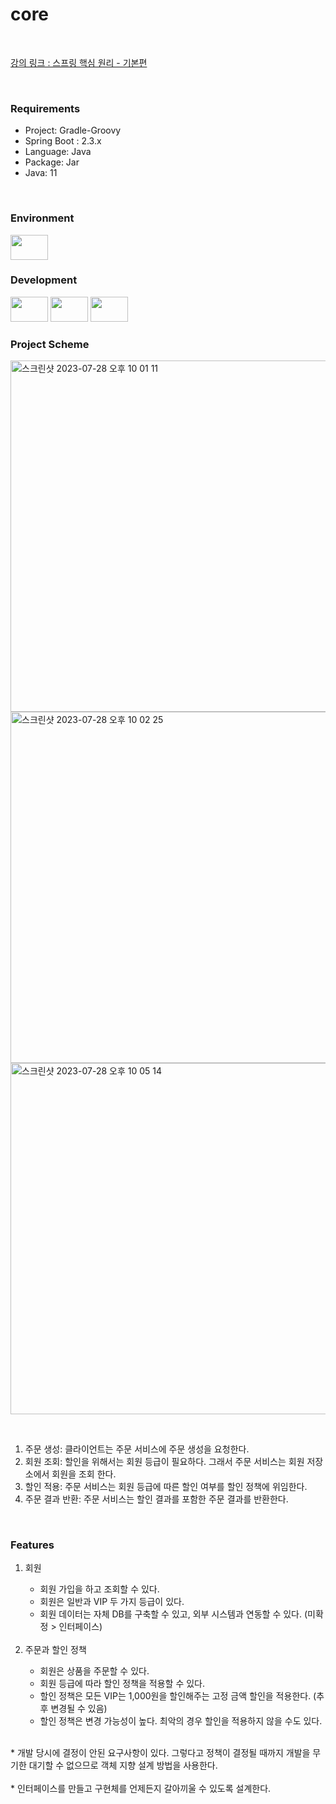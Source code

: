 # core #

<br>

<a href="https://www.inflearn.com/course/%EC%8A%A4%ED%94%84%EB%A7%81-%ED%95%B5%EC%8B%AC-%EC%9B%90%EB%A6%AC-%EA%B8%B0%EB%B3%B8%ED%8E%B8/dashboard">강의 링크 : 스프링 핵심 원리 - 기본편</a>

<br>

### Requirements ### 
<ul>
  <li>Project: Gradle-Groovy</li>
  <li>Spring Boot : 2.3.x</li>
  <li>Language: Java</li>
  <li>Package: Jar</li>
  <li>Java: 11</li>
</ul>
<br>

### Environment ###
<img src="https://github.com/DebbieIsFree/core/assets/83392219/1c39fe69-4307-4909-b4ba-24043572e270" width="60" height="40"/>

### Development ###
<img src="https://github.com/DebbieIsFree/DebbieIsFree/assets/83392219/4fc55c7f-1deb-4c52-99c1-3b961f360a00" width="60" height="40"/>
<img src="https://github.com/DebbieIsFree/DebbieIsFree/assets/83392219/a567dfe3-a522-4666-9222-488b8e8fe8b0" width="60" height="40"/> 
<img src="https://github.com/DebbieIsFree/core/assets/83392219/2c887809-ae22-4eb6-9f39-51e082932876" width="60" height="40"/>


### Project Scheme ###
<img width="562" alt="스크린샷 2023-07-28 오후 10 01 11" src="https://github.com/DebbieIsFree/core/assets/83392219/6a9e53de-ec6e-4101-9829-2e8d7946a771"><br>
<img width="562" alt="스크린샷 2023-07-28 오후 10 02 25" src="https://github.com/DebbieIsFree/core/assets/83392219/952a73f9-a3d1-4f41-9544-5407cf707d85"><br>
<img width="562" alt="스크린샷 2023-07-28 오후 10 05 14" src="https://github.com/DebbieIsFree/core/assets/83392219/0bc17c35-1490-4d7f-86f5-6778c64453ba">



<br>
<ol>
    <li>주문 생성: 클라이언트는 주문 서비스에 주문 생성을 요청한다.</li>
    <li>회원 조회: 할인을 위해서는 회원 등급이 필요하다. 그래서 주문 서비스는 회원 저장소에서 회원을 조회 한다.</li>
    <li>할인 적용: 주문 서비스는 회원 등급에 따른 할인 여부를 할인 정책에 위임한다.</li>
    <li>주문 결과 반환: 주문 서비스는 할인 결과를 포함한 주문 결과를 반환한다.</li>
</ol>
<br>

### Features ###
<ol>
  <li>회원</li>
  <ul>
    <li>회원 가입을 하고 조회할 수 있다.</li>
    <li>회원은 일반과 VIP 두 가지 등급이 있다.</li>
    <li>회원 데이터는 자체 DB를 구축할 수 있고, 외부 시스템과 연동할 수 있다. (미확정 > 인터페이스)</li>
  </ul>
  <br>
  <li>주문과 할인 정책</li>
   <ul>
    <li>회원은 상품을 주문할 수 있다.</li>
    <li>회원 등급에 따라 할인 정책을 적용할 수 있다.</li>
    <li>할인 정책은 모든 VIP는 1,000원을 할인해주는 고정 금액 할인을 적용한다. (추후 변경될 수 있음)</li>
    <li>할인 정책은 변경 가능성이 높다. 최악의 경우 할인을 적용하지 않을 수도 있다.</li>
  </ul>
</ol>
<br>
* 개발 당시에 결정이 안된 요구사항이 있다. 그렇다고 정책이 결정될 때까지 개발을 무기한 대기할 수 없으므로 
객체 지향 설계 방법을 사용한다. <br><br>
* 인터페이스를 만들고 구현체를 언제든지 갈아끼울 수 있도록 설계한다.

